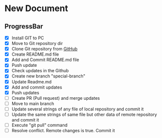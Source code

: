 # New Document
## ProgressBar
- [x] Install GIT to PC
- [x] Move to Git repository dir
- [x] Clone Git repository from [GitHub](https://github.com/MyKaKa94/test-repo.git)
- [x] Create README.md file
- [x] Add and Commit README.md file
- [x] Push update
- [x] Check updates in the Github
- [x] Create new branch "special-branch"
- [x] Update Readme.md
- [x] Add and commit updates
- [x] Push updates
- [ ] Create PR (Pull request) and merge updates
- [ ] Move to main branch
- [ ] Update several strings of any file of local repository and commit it
- [ ] Update the same strings of same file but other data of remote repository and commit it
- [ ] Execute "git pull" command
- [ ] Resolve conflict. Remote changes is true. Commit it 
